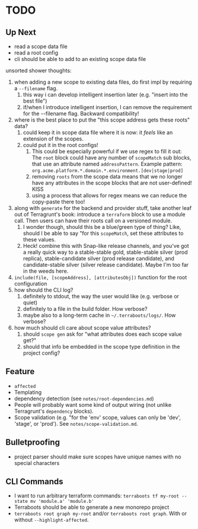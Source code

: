 # TODO

## Up Next

- read a scope data file
- read a root config
- cli should be able to add to an existing scope data file

unsorted shower thoughts:

1. when adding a new scope to existing data files, do first impl by requiring a
   `--filename` flag.
   1. this way i can develop intelligent insertion later (e.g. "insert into the
      best file")
   2. if/when I introduce intelligent insertion, I can remove the requirement
      for the --filename flag. Backward compatibility!
2. where is the best place to put the "this scope address gets these roots"
   data?
   1. could keep it in scope data file where it is now: it *feels* like an
      extension of the scopes.
   2. could put it in the root configs!
      1. This could be especially powerful if we use regex to fill it out:
         The `root` block could have any number of `scopeMatch` sub blocks,
         that use an attribute named `addressPattern`. Example pattern:
         `org.acme.platform.*.domain.*.environment.[dev|stage|prod]`
      2. removing `roots` from the scope data means that we no longer have any
         attributes in the scope blocks that are not user-defined! KISS
      3. using a process that allows for regex means we can reduce the
         copy-paste there too!
3. along with `generate` for the backend and provider stuff, take another leaf
   out of Terragrunt's book: introduce a `terraform` block to use a module call.
   Then users can have their roots call on a versioned module.
   1. I wonder though, should this be a blue/green type of thing?
      Like, should I be able to say "for this `scopeMatch`, set these attributes
      to these values.
   2. Heck! combine this with Snap-like release channels, and you've got a
      really quick way to a stable-stable gold, stable-stable silver (prod
      replica), stable-candidate silver (prod release candidate), and
      candidate-stable silver (silver release candidate). Maybe I'm too far in
      the weeds here.
4. `include(file, [scopeAddress], [attributesObj])` function for the root
   configuration
5. how should the CLI log?
   1. definitely to stdout, the way the user would like (e.g. verbose or quiet)
   2. definitely to a file in the build folder. How verbose?
   3. maybe also to a long-term cache in `~/.terraboots/logs/`. How verbose?
6. how much should cli care about scope value attributes?
   1. should `scope gen` ask for "what attributes does each scope value get?"
   2. should that info be embedded in the scope type definition in the project
      config?

## Feature

- `affected`
- Templating
- dependency detection (see `notes/root-dependencies.md`)
- People will probably want some kind of output wiring (not unlike Terragrunt's
  `dependency` blocks).
- Scope validation (e.g. "for the 'env' scope, values can only be 'dev',
  'stage', or 'prod'). See `notes/scope-validation.md`.

## Bulletproofing

- project parser should make sure scopes have unique names with no special
  characters

## CLI Commands

- I want to run arbitrary terraform commands:
  `terraboots tf my-root -- state mv 'module.a' 'module.b'`
- Terraboots should be able to generate a new monorepo project
- `terraboots root graph my-root` and/or `terraboots root graph`. With or
  without `--highlight-affected`.
